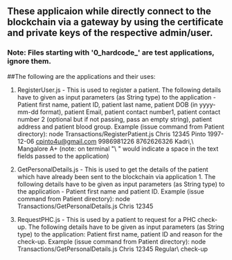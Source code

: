 ## These applicaion while directly connect to the blockchain via a gateway by using the certificate and private keys of the respective admin/user. 

### Note: Files starting with '0_hardcode_' are test applications, ignore them.

##The following are the applications and their uses:

1. RegisterUser.js - This is used to register a patient. The following details have to given as input parameters (as String type) to the application - Patient first name, patient ID, patient last name, patient DOB (in yyyy-mm-dd format), patient Email, patient contact number1, patient contact number 2 (optional but if not passing, pass an empty string), patient address and patient blood group. Example (issue command from Patient directory): node Transactions/RegisterPatient.js Chris 12345 Pinto 1997-12-06 cpinto4u@gmail.com 9986981226 8762626326 Kadri,\ Mangalore A+ (note: on terminal "\ " would indicate a space in the text fields passed to the application)

2. GetPersonalDetails.js - This is used to get the details of the patient which have already been sent to the blockchain via application 1. The following details have to be given as input parameters (as String type) to the application - Patient first name and patient ID. Example (issue command from Patient directory): node Transactions/GetPersonalDetails.js Chris 12345

3. RequestPHC.js - This is used by a patient to request for a PHC check-up. The following details have to be given as input parameters (as String type) to the application: Patient first name, patient ID and reason for the check-up. Example (issue command from Patient directory): node Transactions/GetPersonalDetails.js Chris 12345 Regular\ check-up

